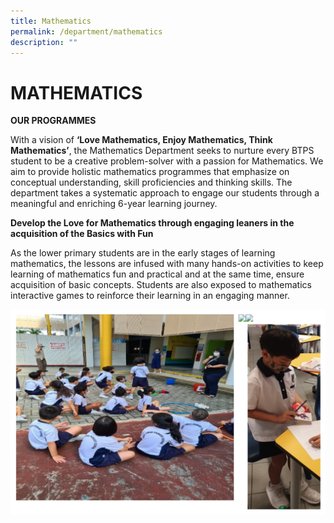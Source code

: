 ```yaml
---
title: Mathematics
permalink: /department/mathematics
description: ""
---
```

# MATHEMATICS
**OUR PROGRAMMES**

With a vision of **‘Love Mathematics, Enjoy Mathematics, Think Mathematics’**, the Mathematics Department seeks to nurture every BTPS student to be a creative problem-solver with a passion for Mathematics. We aim to provide holistic mathematics programmes that emphasize on conceptual understanding, skill proficiencies and thinking skills. The department takes a systematic approach to engage our students through a meaningful and enriching 6-year learning journey.

**Develop the Love for Mathematics through engaging leaners in the acquisition of the Basics with Fun**

As the lower primary students are in the early stages of learning mathematics, the lessons are infused with many hands-on activities to keep learning of mathematics fun and practical and at the same time, ensure acquisition of basic concepts. Students are also exposed to mathematics interactive games to reinforce their learning in an engaging manner.

![](/images/math1.png)